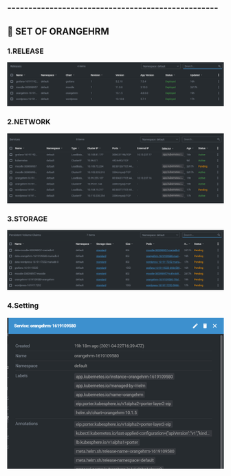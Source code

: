 ## --------------------------------------------------
## :rocket: SET OF ORANGEHRM
### 1.RELEASE
![11](img/l1.PNG)

### 2.NETWORK
![12](img/l2.PNG)


### 3.STORAGE

![13](img/l3.PNG)

### 4.Setting
![11](img/l0.PNG)
